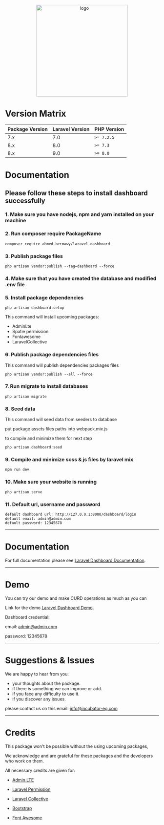<p align="center">
    <a href="https://incubator-eg.com" target="_blank">
        <img alt="logo" src="https://incubator-eg.com/asset/img/brand.png" width="300">
    </a>
</p>

# Version Matrix

| Package Version | Laravel Version | PHP Version |
|-----------------|-----------------|-------------|
| 7.x             | 7.0             | `>= 7.2.5`  |
| 8.x             | 8.0             | `>= 7.3`    |
| 8.x             | 9.0             | `>= 8.0`    |

# Documentation

## Please follow these steps to install dashboard successfully

### 1. Make sure you have nodejs, npm and yarn installed on your machine

### 2. Run composer require PackageName

```pash
composer require ahmed-bermawy/laravel-dashboard
```

### 3. Publish package files

```pash
php artisan vendor:publish --tag=dashboard --force
```

### 4. Make sure that you have created the database and modified .env file

### 5. Install package dependencies

```pash
php artisan dashboard:setup
```

This command will install upcoming packages:

* AdminLte
* Spatie permission
* Fontawesome
* LaravelCollective

### 6. Publish package dependencies files

This command will publish dependencies packages files

```pash
php artisan vendor:publish --all --force
```

### 7. Run migrate to install databases

```pash
php artisan migrate
```

### 8. Seed data

This command will seed data from seeders to database

put package assets files paths into webpack.mix.js

to compile and minimize them for next step

```pash
php artisan dashboard:seed
```

### 9. Compile and minimize scss & js files by laravel mix

```pash
npm run dev
```

### 10. Make sure your website is running

```pash 
php artisan serve
```

### 11. Default url, username and password

```
default dashboard url: http://127.0.0.1:8000/dashboard/login
default email: admin@admin.com
default password: 12345678
```

<hr>

# Documentation

For full documentation please see
<a target="_blank" href="https://laravel-dashbaord-documentation.incubator-eg.com/">Laravel Dashboard Documentation</a>.

<hr>

# Demo
You can try our demo and make CURD operations as much as you can

Link for the demo <a target="_blank" href="https://laravel-dashbaord-demo.incubator-eg.com/dashboard/login/">Laravel Dashboard Demo</a>.

Dashboard credential:

email: admin@admin.com

password: 12345678
<hr>

# Suggestions & Issues

We are happy to hear from you:

* your thoughts about the package.
* if there is something we can improve or add.
* if you face any difficulty to use it.
* if you discover any issues.

please contact us on this email: <a href="mailto:info@incubator-eg.com?subject=New issue report" target="_blank">
info@incubator-eg.com
</a>
<hr>

# Credits

This package won't be possible without the using upcoming packages,

We acknowledge and are grateful for these packages and the developers who work on them.

All necessary credits are given for:

* <a href="https://github.com/ColorlibHQ/AdminLTE" target="_blank">Admin LTE</a>

* <a href="https://github.com/spatie/laravel-permission" target="_blank">Laravel Permission</a>

* <a href="https://github.com/LaravelCollective/html" target="_blank">Laravel Collective</a>

* <a href="https://github.com/twbs/bootstrap" target="_blank">Bootstrap</a>

* <a href="https://github.com/FortAwesome/Font-Awesome" target="_blank">Font Awesome</a>